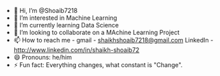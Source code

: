 - 👋 Hi, I’m @Shoaib7218
- 👀 I’m interested in Machine Learning
- 🌱 I’m currently learning Data Science
- 💞️ I’m looking to collaborate on a MAchine Learning Project
- 📫 How to reach me - gmail - shaikhshoaib7218@gmail.com LinkedIn - http://www.linkedin.com/in/shaikh-shoaib72
- 😄 Pronouns: he/him
- ⚡ Fun fact: Everything changes, what constant is "Change". 

<!---
Shoaib7218/Shoaib7218 is a ✨ special ✨ repository because its `README.md` (this file) appears on your GitHub profile.
You can click the Preview link to take a look at your changes.
--->
